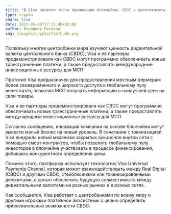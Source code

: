 ```yaml
---
title: "В Visa провели тесты применения блокчейна, CBDC и криптовалюты для бизнеса  "
type: crypto
share: true
date: 2023-05-09T17:31:40+03:00
author: Владимир Матвеев
img: /images/crypto/timthumb.png
---
```

Поскольку многие центробанки мира изучают ценность диджитальной валюты центрального банка (CBDC), Visa и ее партнеры продемонстрировали как CBDC могут программно обеспечивать новые трансграничные платежи, а также предоставлять международные инвестиционные ресурсы для МСП.

Прототип Visa предназначен для предоставления местным фермерам более своевременного и широкого доступа к глобальному пулу инвесторов, позволяя МСП получать информацию о наилучшей цене на свои товары.

Visa и ее партнеры продемонстрировали как CBDC могут программно обеспечивать новые трансграничные платежи, а также предоставлять международные инвестиционные ресурсы для МСП.

Согласно сообщению, инновации компании на основе блокчейна могут вывести малый бизнес на новый уровень. В сочетании с токенизацией Visa внедрила новый механизм закрытых аукционов внутри сети с помощью смарт-контрактов, чтобы позволить глобальному пулу инвесторов в блокчейне участвовать в процессе финансирования, добиваясь конкурентного определения цены.

Помимо этого, платформа использует технологию Visa Universal Payments Channel, которая может взаимодействовать между Real Digital (CBDC) и другими CBDC, стейблкоинами или токенизированными депозитами, с целью обеспечить будущую совместимость между диджитальными валютами на разных рынках и в разных сетях.

Как сообщается, Visa работает с центробанками по всему миру и другими игроками платежной экосистемы с целью определить привлекательные возможности CBDC.